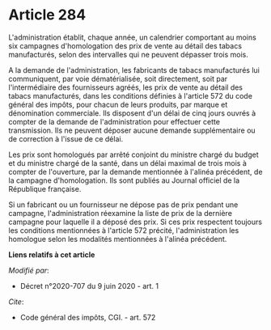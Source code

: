 # Article 284

L'administration établit, chaque année, un calendrier comportant au moins six campagnes d'homologation des prix de vente au
détail des tabacs manufacturés, selon des intervalles qui ne peuvent dépasser trois mois.

A la demande de l'administration, les fabricants de tabacs manufacturés lui communiquent, par voie dématérialisée, soit
directement, soit par l'intermédiaire des fournisseurs agréés, les prix de vente au détail des tabacs manufacturés, dans les
conditions définies à l'article 572 du code général des impôts, pour chacun de leurs produits, par marque et dénomination
commerciale. Ils disposent d'un délai de cinq jours ouvrés à compter de la demande de l'administration pour effectuer cette
transmission. Ils ne peuvent déposer aucune demande supplémentaire ou de correction à l'issue de ce délai.

Les prix sont homologués par arrêté conjoint du ministre chargé du budget et du ministre chargé de la santé, dans un délai
maximal de trois mois à compter de l'ouverture, par la demande mentionnée à l'alinéa précédent, de la campagne
d'homologation. Ils sont publiés au Journal officiel de la République française.

Si un fabricant ou un fournisseur ne dépose pas de prix pendant une campagne, l'administration réexamine la liste de prix de
la dernière campagne pour laquelle il a déposé des prix. Si ces prix respectent toujours les conditions mentionnées à
l'article 572 précité, l'administration les homologue selon les modalités mentionnées à l'alinéa précédent.

**Liens relatifs à cet article**

_Modifié par_:

  - Décret n°2020-707 du 9 juin 2020 - art. 1

_Cite_:

  - Code général des impôts, CGI. - art. 572
